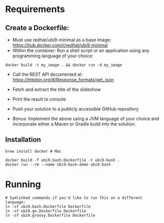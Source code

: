 # Requirements

## Create a Dockerfile:

- Must use redhat/ubi9-minimal as a base image: https://hub.docker.com/r/redhat/ubi9-minimal
- Within the container: Run a shell script or an application using any programming language of your choice:

```shell
docker build -t my_image . && docker run -d my_image
```

- Call the REST API documented at: https://httpbin.org/#/Response_formats/get_json
- Fetch and extract the title of the slideshow
- Print the result to console
- Push your solution to a publicly accessible GitHub repository


- Bonus: Implement the above using a JVM language of your choice and incorporate either a Maven or Gradle build into the
  solution.

## Installation

```shell
brew install docker # Mac

docker build -f ubi9.bash.Dockerfile -t ubi9-bash .
docker run --rm --name ubi9-bash-demo ubi9-bash
```

# Running

```shell
# Symlinked commands if you'd like to run this on a different language:
ln -sf ubi9.bash.Dockerfile Dockerfile
ln -sf ubi9.go.Dockerfile Dockerfile
ln -sf ubi9.groovy.Dockerfile Dockerfile
```
